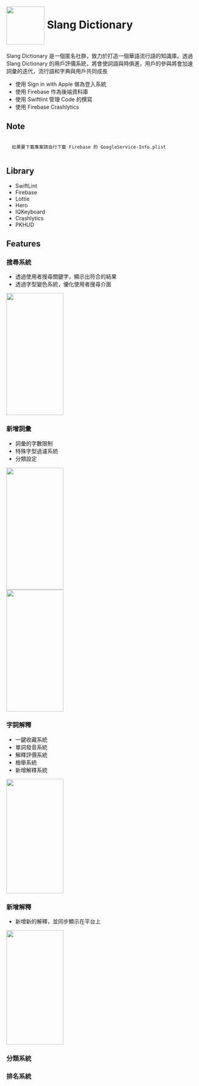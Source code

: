 # <img src="https://i.postimg.cc/cC2dDSjG/slang-dictionary-logo.png" alt="" width="100" align="center" /> Slang Dictionary

Slang Dictionary 是一個匿名社群，致力於打造一個華語流行語的知識庫。透過 Slang Dictionary 的用戶評價系統，將會使詞語與時俱進，用戶的參與將會加速詞彙的迭代，流行語和字典與用戶共同成長

- 使用 Sign in with Apple 做為登入系統
- 使用 Firebase 作為後端資料庫
- 使用 Swiftlint 管理 Code 的撰寫
- 使用 Firebase Crashlytics 

## Note	
```

  如果要下載專案請自行下載 Firebase 的 GoogleService-Info.plist 
  
```

## Library

- SwiftLint
- Firebase
- Lottie
- Hero
- IQKeyboard
- Crashlytics
- PKHUD

## Features

### 搜尋系統

- 透過使用者搜尋關鍵字，顯示出符合的結果
- 透過字型變色系統，優化使用者搜尋介面

<img src="https://i.postimg.cc/c1m99Sy9/Screen-Shot-2021-01-08-at-2-23-01-PM.png" alt="" width="150" height = "320" align="center" />

### 新增詞彙

- 詞彙的字數限制
- 特殊字型過濾系統
- 分類設定

<div class="row">
  <div class="column">
<img src="https://i.postimg.cc/sf698PKS/Screen-Shot-2021-01-09-at-3-55-09-PM.png" alt="" width="150" height = "320" align="left" />
    </div>
   <div class="column">
<img src="https://i.postimg.cc/BbVTKstN/Screen-Shot-2021-01-09-at-3-55-35-PM.png" alt="" width="150" height = "320" align="center" />
     </div>
  </div>


### 字詞解釋

- 一鍵收藏系統
- 單詞發音系統
- 解釋評價系統
- 檢舉系統
- 新增解釋系統

<img src="https://i.postimg.cc/Vk4Bn3vx/definition.png" alt="" width="150" height = "300" align="center" />

### 新增解釋

- 新增新的解釋，並同步顯示在平台上

<img src="https://i.postimg.cc/D0bBc5Hq/Screen-Shot-2021-01-09-at-5-19-19-PM.png" alt="" width="150" height = "300" align="center" />

### 分類系統

### 排名系統
